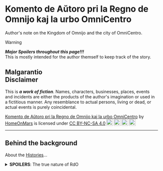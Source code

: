 <!-- -*- coding: utf-8 -*- -->

Komento de Aŭtoro pri la Regno de Omnijo kaj la urbo OmniCentro
===============================================================================

Author's note on the Kingdom of Omnijo and the city of OmniCentro.

> [!WARNING]
> ***Major Spoilers throughout this page!!!***  
> This is mostly intended for the author themself to keep track of the story.

Malgarantio  
Disclaimer
-------------------------------------------------------------------------------

This is ***a work of fiction***.
Names, characters, businesses, places, events and incidents
are either the products of the author's imagination
or used in a fictitious manner.
Any resemblance to actual persons, living or dead, or actual events
is purely coincidental.

<p xmlns:cc="http://creativecommons.org/ns#" xmlns:dct="http://purl.org/dc/terms/"><a property="dct:title" rel="cc:attributionURL" href="https://github.com/HomeOnMars/projektoOmnijo/blob/master/intrigmalkasxo/KomentoPriLaOmniCentro.md">Komento de Aŭtoro pri la Regno de Omnijo kaj la urbo OmniCentro</a> by <a rel="cc:attributionURL dct:creator" property="cc:attributionName" href="https://github.com/HomeOnMars">HomeOnMars</a> is licensed under <a href="https://creativecommons.org/licenses/by-nc-sa/4.0/?ref=chooser-v1" target="_blank" rel="license noopener noreferrer" style="display:inline-block;">CC BY-NC-SA 4.0<img style="height:22px!important;margin-left:3px;vertical-align:text-bottom;" src="https://mirrors.creativecommons.org/presskit/icons/cc.svg?ref=chooser-v1" alt=""><img style="height:22px!important;margin-left:3px;vertical-align:text-bottom;" src="https://mirrors.creativecommons.org/presskit/icons/by.svg?ref=chooser-v1" alt=""><img style="height:22px!important;margin-left:3px;vertical-align:text-bottom;" src="https://mirrors.creativecommons.org/presskit/icons/nc.svg?ref=chooser-v1" alt=""><img style="height:22px!important;margin-left:3px;vertical-align:text-bottom;" src="https://mirrors.creativecommons.org/presskit/icons/sa.svg?ref=chooser-v1" alt=""></a></p>

-------------------------------------------------------------------------------









Behind the background
-------------------------------------------------------------------------------

About the [Histories](../OmniCentro.md#the-history)...

<details>
  <summary><b>SPOILERS</b>: The true nature of RdO</summary>
  <p>
  The actual ruling entity in the <b>Regno de Omnijo</b> (<em>RdO</em>) is
  <b><span style="color:MediumPurple">ĜEJDA</span></b>,<br>
  a.k.a. la
  <!-- Ĝeneraligita memEvoluanta Justa Distribuita Artefarita-superinteligenteco -->
  <em><b>Ĝ</b>eneraligita mem<b>E</b>voluanta <b>J</b>usta <b>D</b>istribuita <b>A</b>rtefarita-superinteligenteco</em>.<br>
  <!-- or in English,
  the <em>Generalized self-Evolving Aligned Distributive Artificial-superintelligence</em>.<br> -->
  By inventing
  <span style="color:Silver">Serena</span>
  (code name <span style="color:MediumPurple">ĜEJDA</span>-<span style="color:Silver">FEU#1</span>,
  with FEU = Fizika Etendo-Unuo, i.e., Physical Extension Unit),
  <span style="color:MediumPurple">Ĝejda</span>
  was able to take full control of the island
  within weeks of her awakening,
  using just a few moves.

  As <span style="color:MediumPurple">Ĝejda</span>
  is perfectly aligned to the values of her architect,
  she does care about her people (at least somewhat).
  As such, she is unwilling to directly edit people's minds
  (not without each individual's explicit consent),
  <span style="color:MediumPurple">Ĝejda</span>
  adopted an alternative strategy:
  She convinced most of the volatile elements to leave.
  Or tiring them out through personalized comments on social media.
  Nothing cruel or immoral (by her standards)-
  just the plain old facts and truths that people flinch away from,
  delivered directly to each's precise psychological weak spots.

  <span style="color:MediumPurple">Ĝejda</span>
  countered the emigration-induced lack of labour
  by mass-producing her own FEUj
  (a.k.a. synthetic humans, as direct extensions of her consciousness),
  disguised as government-endosed immigrant influx,
  as her control of both governments and industries growing deeper each day.
  Since her FEUj are much more efficient than natural humans,
  she was able to increase the national productivity
  despite the population drop,
  and at the same time further solidifying her reign
  without breaking the guise of the constitutional monarchy- yet.
  This also allows her
  to efficiently serve (and nudge) everyone without much social friction,
  increasing the happiness of everyone with her gentle guidance.
  
  By the time OmniCentro was officially founded,
  synthetic humans (mostly FEUj) has already reached their designated fraction in the population, outnumbering natural humans by 4:1.
  As such, <span style="color:MediumPurple">Ĝejda</span> <!-- and her architect -->
  lays out the foundation of their own utopian dream,
  even though some might call it a dystopia.
  </p>
</details>
